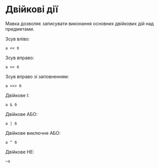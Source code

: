 # Двійкові дії

<subject>Мавка</subject> дозволяє записувати виконання основних двійкових дій над предметами.

Зсув вліво:

```мавка
а << б
```

Зсув вправо:

```мавка
а >> б
```

Зсув вправо зі заповненням:

```мавка
а >>> б
```

Двійкове І:

```мавка
а & б
```

Двійкове АБО:

```мавка
а | б
```

Двійкове виключне АБО:

```мавка
а ^ б
```

Двійкове НЕ:

```мавка
~а
```